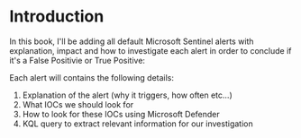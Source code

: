 # Introduction

In this book, I'll be adding all default Microsoft Sentinel alerts with explanation, impact and how to investigate each alert in order to conclude if it's a False Positivie or True Positive:



Each alert will contains the following details:

1. Explanation of the alert (why it triggers, how often etc...)
2. What IOCs we should look for&#x20;
3. How to look for these IOCs using Microsoft Defender
4. KQL query to extract relevant information for our investigation

